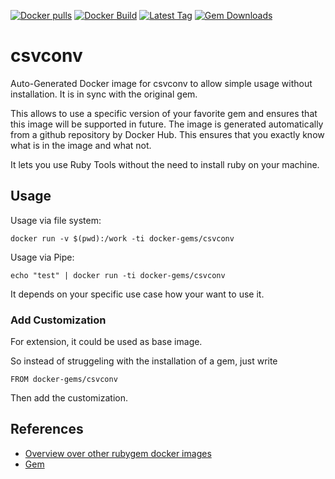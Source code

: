 [![Docker pulls](https://img.shields.io/docker/pulls/rubygem/csvconv.svg)](https://hub.docker.com/r/rubygem/csvconv/)
[![Docker Build](https://img.shields.io/docker/automated/rubygem/csvconv.svg)](https://hub.docker.com/r/rubygem/csvconv/)
[![Latest Tag](https://img.shields.io/github/tag/docker-rubygem/csvconv.svg)](https://hub.docker.com/r/rubygem/csvconv/)
[![Gem Downloads](https://img.shields.io/gem/dt/csvconv.svg)](https://rubygems.org/gems/csvconv/)
# csvconv

Auto-Generated Docker image for csvconv to allow simple usage without installation.
It is in sync with the original gem.

This allows to use a specific version of your favorite gem and ensures that this image will be supported in future.
The image is generated automatically from a github repository by Docker Hub.
This ensures that you exactly know what is in the image and what not.

It lets you use Ruby Tools without the need to install ruby on your machine.

## Usage

Usage via file system:

`docker run -v $(pwd):/work -ti docker-gems/csvconv`

Usage via Pipe:

`echo "test" | docker run -ti docker-gems/csvconv`

It depends on your specific use case how your want to use it.

### Add Customization

For extension, it could be used as base image.

So instead of struggeling with the installation of a gem, just write

`FROM docker-gems/csvconv`

Then add the customization.

## References

 - [Overview over other rubygem docker images](https://github.com/thinkbot/docker-rubygem)
 - [Gem](https://rubygems.org/gems/csvconv/)
